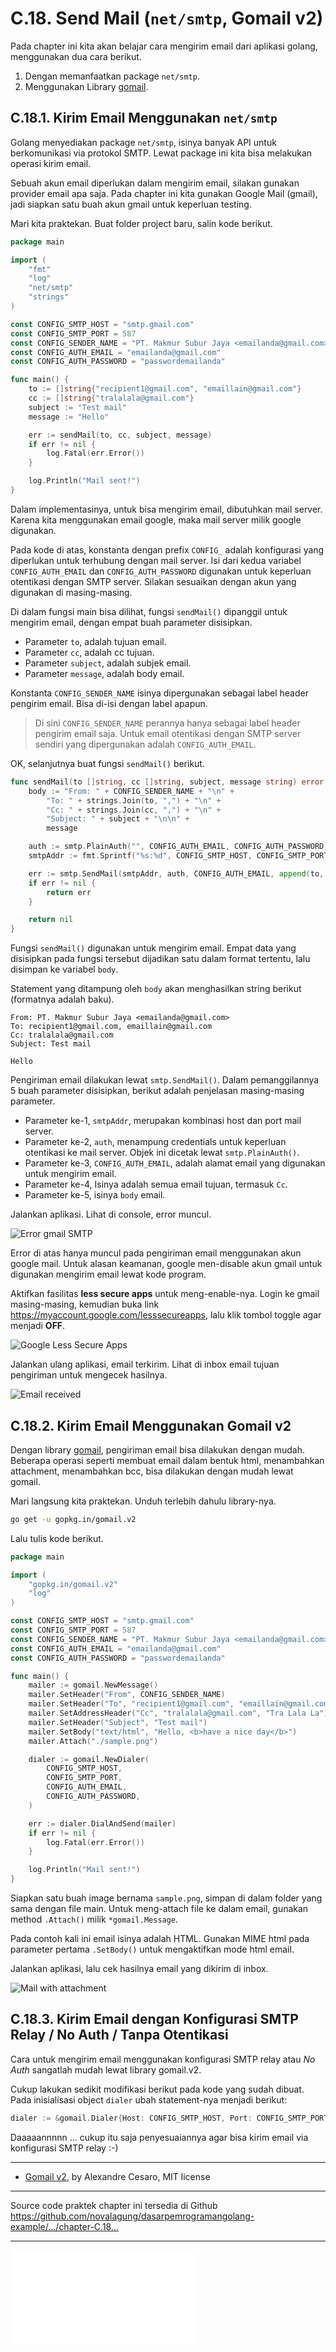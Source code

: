 # C.18. Send Mail (`net/smtp`, Gomail v2)

Pada chapter ini kita akan belajar cara mengirim email dari aplikasi golang, menggunakan dua cara berikut.

 1. Dengan memanfaatkan package `net/smtp`.
 2. Menggunakan Library [gomail](https://gopkg.in/gomail.v2).

## C.18.1. Kirim Email Menggunakan `net/smtp`

Golang menyediakan package `net/smtp`, isinya banyak API untuk berkomunikasi via protokol SMTP. Lewat package ini kita bisa melakukan operasi kirim email.

Sebuah akun email diperlukan dalam mengirim email, silakan gunakan provider email apa saja. Pada chapter ini kita gunakan Google Mail (gmail), jadi siapkan satu buah akun gmail untuk keperluan testing.

Mari kita praktekan. Buat folder project baru, salin kode berikut.

```go
package main

import (
    "fmt"
    "log"
    "net/smtp"
    "strings"
)

const CONFIG_SMTP_HOST = "smtp.gmail.com"
const CONFIG_SMTP_PORT = 587
const CONFIG_SENDER_NAME = "PT. Makmur Subur Jaya <emailanda@gmail.com>"
const CONFIG_AUTH_EMAIL = "emailanda@gmail.com"
const CONFIG_AUTH_PASSWORD = "passwordemailanda"

func main() {
    to := []string{"recipient1@gmail.com", "emaillain@gmail.com"}
    cc := []string{"tralalala@gmail.com"}
    subject := "Test mail"
    message := "Hello"

    err := sendMail(to, cc, subject, message)
    if err != nil {
        log.Fatal(err.Error())
    }

    log.Println("Mail sent!")
}
```

Dalam implementasinya, untuk bisa mengirim email, dibutuhkan mail server. Karena kita menggunakan email google, maka mail server milik google digunakan.

Pada kode di atas, konstanta dengan prefix `CONFIG_` adalah konfigurasi yang diperlukan untuk terhubung dengan mail server. Isi dari kedua variabel `CONFIG_AUTH_EMAIL` dan `CONFIG_AUTH_PASSWORD` digunakan untuk keperluan otentikasi dengan SMTP server. Silakan sesuaikan dengan akun yang digunakan di masing-masing.

Di dalam fungsi main bisa dilihat, fungsi `sendMail()` dipanggil untuk mengirim email, dengan empat buah parameter disisipkan.

 - Parameter `to`, adalah tujuan email.
 - Parameter `cc`, adalah cc tujuan.
 - Parameter `subject`, adalah subjek email.
 - Parameter `message`, adalah body email.

Konstanta `CONFIG_SENDER_NAME` isinya dipergunakan sebagai label header pengirim email. Bisa di-isi dengan label apapun.

> Di sini `CONFIG_SENDER_NAME` perannya hanya sebagai label header pengirim email saja. Untuk email otentikasi dengan SMTP server sendiri yang dipergunakan adalah `CONFIG_AUTH_EMAIL`.

OK, selanjutnya buat fungsi `sendMail()` berikut.

```go
func sendMail(to []string, cc []string, subject, message string) error {
	body := "From: " + CONFIG_SENDER_NAME + "\n" +
		"To: " + strings.Join(to, ",") + "\n" +
		"Cc: " + strings.Join(cc, ",") + "\n" +
		"Subject: " + subject + "\n\n" +
		message

	auth := smtp.PlainAuth("", CONFIG_AUTH_EMAIL, CONFIG_AUTH_PASSWORD, CONFIG_SMTP_HOST)
	smtpAddr := fmt.Sprintf("%s:%d", CONFIG_SMTP_HOST, CONFIG_SMTP_PORT)

	err := smtp.SendMail(smtpAddr, auth, CONFIG_AUTH_EMAIL, append(to, cc...), []byte(body))
	if err != nil {
		return err
	}

	return nil
}
```

Fungsi `sendMail()` digunakan untuk mengirim email. Empat data yang disisipkan pada fungsi tersebut dijadikan satu dalam format tertentu, lalu disimpan ke variabel `body`. 

Statement yang ditampung oleh `body` akan menghasilkan string berikut (formatnya adalah baku).

```
From: PT. Makmur Subur Jaya <emailanda@gmail.com>
To: recipient1@gmail.com, emaillain@gmail.com
Cc: tralalala@gmail.com
Subject: Test mail

Hello
```

Pengiriman email dilakukan lewat `smtp.SendMail()`. Dalam pemanggilannya 5 buah parameter disisipkan, berikut adalah penjelasan masing-masing parameter.

 - Parameter ke-1, `smtpAddr`, merupakan kombinasi host dan port mail server.
 - Parameter ke-2, `auth`, menampung credentials untuk keperluan otentikasi ke mail server. Objek ini dicetak lewat `smtp.PlainAuth()`.
 - Parameter ke-3, `CONFIG_AUTH_EMAIL`, adalah alamat email yang digunakan untuk mengirim email.
 - Parameter ke-4, Isinya adalah semua email tujuan, termasuk `Cc`.
 - Parameter ke-5, isinya `body` email.

Jalankan aplikasi. Lihat di console, error muncul.

![Error gmail SMTP](images/C_send_email_1_gmail_error.png)

Error di atas hanya muncul pada pengiriman email menggunakan akun google mail. Untuk alasan keamanan, google men-disable akun gmail untuk digunakan mengirim email lewat kode program.

Aktifkan fasilitas **less secure apps** untuk meng-enable-nya. Login ke gmail masing-masing, kemudian buka link https://myaccount.google.com/lesssecureapps, lalu klik tombol toggle agar menjadi **OFF**.

![Google Less Secure Apps](images/C_send_email_2_less_secure.png)

Jalankan ulang aplikasi, email terkirim. Lihat di inbox email tujuan pengiriman untuk mengecek hasilnya.

![Email received](images/C_send_email_3_email_received.png)

## C.18.2. Kirim Email Menggunakan Gomail v2

Dengan library [gomail](https://gopkg.in/gomail.v2), pengiriman email bisa dilakukan dengan mudah. Beberapa operasi seperti membuat email dalam bentuk html, menambahkan attachment, menambahkan bcc, bisa dilakukan dengan mudah lewat gomail.

Mari langsung kita praktekan. Unduh terlebih dahulu library-nya.

```bash
go get -u gopkg.in/gomail.v2
```

Lalu tulis kode berikut.

```go
package main

import (
    "gopkg.in/gomail.v2"
    "log"
)

const CONFIG_SMTP_HOST = "smtp.gmail.com"
const CONFIG_SMTP_PORT = 587
const CONFIG_SENDER_NAME = "PT. Makmur Subur Jaya <emailanda@gmail.com>"
const CONFIG_AUTH_EMAIL = "emailanda@gmail.com"
const CONFIG_AUTH_PASSWORD = "passwordemailanda"

func main() {
	mailer := gomail.NewMessage()
	mailer.SetHeader("From", CONFIG_SENDER_NAME)
	mailer.SetHeader("To", "recipient1@gmail.com", "emaillain@gmail.com")
	mailer.SetAddressHeader("Cc", "tralalala@gmail.com", "Tra Lala La")
	mailer.SetHeader("Subject", "Test mail")
	mailer.SetBody("text/html", "Hello, <b>have a nice day</b>")
	mailer.Attach("./sample.png")

    dialer := gomail.NewDialer(
        CONFIG_SMTP_HOST,
        CONFIG_SMTP_PORT,
        CONFIG_AUTH_EMAIL,
        CONFIG_AUTH_PASSWORD,
    )

    err := dialer.DialAndSend(mailer)
    if err != nil {
        log.Fatal(err.Error())
    }

    log.Println("Mail sent!")
}
```

Siapkan satu buah image bernama `sample.png`, simpan di dalam folder yang sama dengan file main. Untuk meng-attach file ke dalam email, gunakan method `.Attach()` milik `*gomail.Message`.

Pada contoh kali ini email isinya adalah HTML. Gunakan MIME html pada parameter pertama `.SetBody()` untuk mengaktifkan mode html email.

Jalankan aplikasi, lalu cek hasilnya email yang dikirim di inbox.

![Mail with attachment](images/C_send_email_4_mail_with_attachment.png)

## C.18.3. Kirim Email dengan Konfigurasi SMTP Relay / No Auth / Tanpa Otentikasi

Cara untuk mengirim email menggunakan konfigurasi SMTP relay atau *No Auth* sangatlah mudah lewat library gomail.v2.

Cukup lakukan sedikit modifikasi berikut pada kode yang sudah dibuat. Pada inisialisasi object `dialer` ubah statement-nya menjadi berikut:

```go
dialer := &gomail.Dialer{Host: CONFIG_SMTP_HOST, Port: CONFIG_SMTP_PORT}
```

Daaaaannnnn ... cukup itu saja penyesuaiannya agar bisa kirim email via konfigurasi SMTP relay :-)

---

 - [Gomail v2](https://gopkg.in/gomail.v2), by Alexandre Cesaro, MIT license

---

<div class="source-code-link">
    <div class="source-code-link-message">Source code praktek chapter ini tersedia di Github</div>
    <a href="https://github.com/novalagung/dasarpemrogramangolang-example/tree/master/chapter-C.18-send-email">https://github.com/novalagung/dasarpemrogramangolang-example/.../chapter-C.18...</a>
</div>

---

<iframe src="partial/ebooks.html" class="partial-ebooks-wrapper" frameborder="0" scrolling="no"></iframe>
